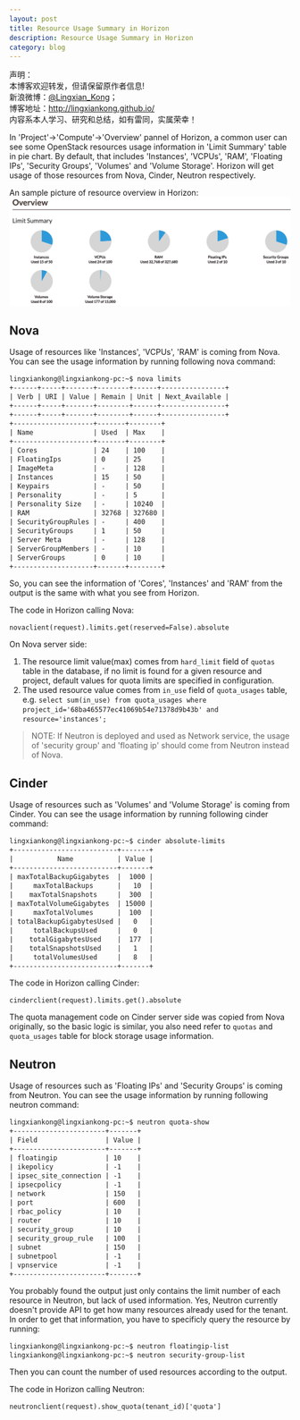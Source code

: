 ```yaml
---
layout: post
title: Resource Usage Summary in Horizon
description: Resource Usage Summary in Horizon
category: blog
---
```


声明：  
本博客欢迎转发，但请保留原作者信息!  
新浪微博：[@Lingxian_Kong](http://weibo.com/lingxiankong)；   
博客地址：<http://lingxiankong.github.io/>  
内容系本人学习、研究和总结，如有雷同，实属荣幸！

In 'Project'->'Compute'->'Overview' pannel of Horizon, a common user can see some OpenStack resources usage information in 'Limit Summary' table in pie chart. By default, that includes 'Instances', 'VCPUs', 'RAM', 'Floating IPs', 'Security Groups', 'Volumes' and 'Volume Storage'. Horizon will get usage of those resources from Nova, Cinder, Neutron respectively.

An sample picture of resource overview in Horizon:  
![](/images/2016-11-07-horizon-resource-usage-overview/1.png)

## Nova
Usage of resources like 'Instances', 'VCPUs', 'RAM' is coming from Nova. You can see the usage information by running following nova command:

    lingxiankong@lingxiankong-pc:~$ nova limits
    +------+-----+-------+--------+------+----------------+
    | Verb | URI | Value | Remain | Unit | Next_Available |
    +------+-----+-------+--------+------+----------------+
    +------+-----+-------+--------+------+----------------+
    +--------------------+-------+--------+
    | Name               | Used  | Max    |
    +--------------------+-------+--------+
    | Cores              | 24    | 100    |
    | FloatingIps        | 0     | 25     |
    | ImageMeta          | -     | 128    |
    | Instances          | 15    | 50     |
    | Keypairs           | -     | 50     |
    | Personality        | -     | 5      |
    | Personality Size   | -     | 10240  |
    | RAM                | 32768 | 327680 |
    | SecurityGroupRules | -     | 400    |
    | SecurityGroups     | 1     | 50     |
    | Server Meta        | -     | 128    |
    | ServerGroupMembers | -     | 10     |
    | ServerGroups       | 0     | 10     |
    +--------------------+-------+--------+

So, you can see the information of 'Cores', 'Instances' and 'RAM' from the output is the same with what you see from Horizon.

The code in Horizon calling Nova:

    novaclient(request).limits.get(reserved=False).absolute

On Nova server side:

1. The resource limit value(max) comes from `hard_limit` field of  `quotas` table in the database, if no limit is found for a given resource and project, default values for quota limits are specified in configuration.
2. The used resource value comes from `in_use` field of `quota_usages` table, e.g. `select sum(in_use) from quota_usages where project_id='68ba465577ec41069b54e71378d9b43b' and resource='instances';`

> NOTE: If Neutron is deployed and used as Network service, the usage of 'security group' and 'floating ip' should come from Neutron instead of Nova.

## Cinder

Usage of resources such as 'Volumes' and 'Volume Storage' is coming from Cinder. You can see the usage information by running following cinder command:

    lingxiankong@lingxiankong-pc:~$ cinder absolute-limits
    +--------------------------+-------+
    |           Name           | Value |
    +--------------------------+-------+
    | maxTotalBackupGigabytes  |  1000 |
    |     maxTotalBackups      |   10  |
    |    maxTotalSnapshots     |  300  |
    | maxTotalVolumeGigabytes  | 15000 |
    |     maxTotalVolumes      |  100  |
    | totalBackupGigabytesUsed |   0   |
    |     totalBackupsUsed     |   0   |
    |    totalGigabytesUsed    |  177  |
    |    totalSnapshotsUsed    |   1   |
    |     totalVolumesUsed     |   8   |
    +--------------------------+-------+

The code in Horizon calling Cinder:

    cinderclient(request).limits.get().absolute

The quota management code on Cinder server side was copied from Nova originally, so the basic logic is similar, you also need refer to `quotas` and `quota_usages` table for block storage usage information.

## Neutron

Usage of resources such as 'Floating IPs' and 'Security Groups' is coming from Neutron. You can see the usage information by running following neutron command:

    lingxiankong@lingxiankong-pc:~$ neutron quota-show
    +-----------------------+-------+
    | Field                 | Value |
    +-----------------------+-------+
    | floatingip            | 10    |
    | ikepolicy             | -1    |
    | ipsec_site_connection | -1    |
    | ipsecpolicy           | -1    |
    | network               | 150   |
    | port                  | 600   |
    | rbac_policy           | 10    |
    | router                | 10    |
    | security_group        | 10    |
    | security_group_rule   | 100   |
    | subnet                | 150   |
    | subnetpool            | -1    |
    | vpnservice            | -1    |
    +-----------------------+-------+

You probably found the output just only contains the limit number of each resource in Neutron, but lack of used information. Yes, Neutron currently doesn't provide API to get how many resources already used for the tenant. In order to get that information, you have to specificly query the resource by running:

    lingxiankong@lingxiankong-pc:~$ neutron floatingip-list
    lingxiankong@lingxiankong-pc:~$ neutron security-group-list

Then you can count the number of used resources according to the output.

The code in Horizon calling Neutron:

    neutronclient(request).show_quota(tenant_id)['quota']
